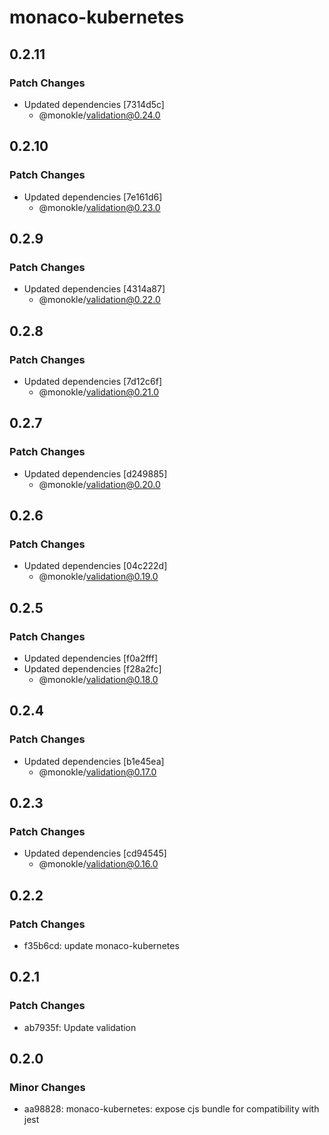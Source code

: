 # monaco-kubernetes

## 0.2.11

### Patch Changes

- Updated dependencies [7314d5c]
  - @monokle/validation@0.24.0

## 0.2.10

### Patch Changes

- Updated dependencies [7e161d6]
  - @monokle/validation@0.23.0

## 0.2.9

### Patch Changes

- Updated dependencies [4314a87]
  - @monokle/validation@0.22.0

## 0.2.8

### Patch Changes

- Updated dependencies [7d12c6f]
  - @monokle/validation@0.21.0

## 0.2.7

### Patch Changes

- Updated dependencies [d249885]
  - @monokle/validation@0.20.0

## 0.2.6

### Patch Changes

- Updated dependencies [04c222d]
  - @monokle/validation@0.19.0

## 0.2.5

### Patch Changes

- Updated dependencies [f0a2fff]
- Updated dependencies [f28a2fc]
  - @monokle/validation@0.18.0

## 0.2.4

### Patch Changes

- Updated dependencies [b1e45ea]
  - @monokle/validation@0.17.0

## 0.2.3

### Patch Changes

- Updated dependencies [cd94545]
  - @monokle/validation@0.16.0

## 0.2.2

### Patch Changes

- f35b6cd: update monaco-kubernetes

## 0.2.1

### Patch Changes

- ab7935f: Update validation

## 0.2.0

### Minor Changes

- aa98828: monaco-kubernetes: expose cjs bundle for compatibility with jest
